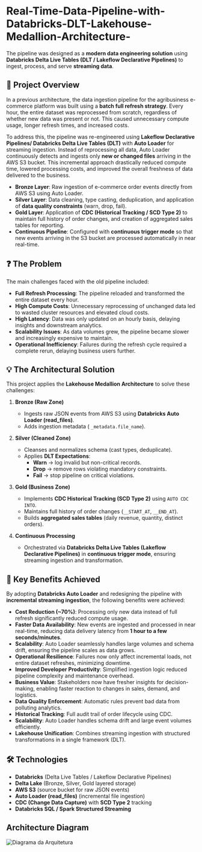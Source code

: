 # Real-Time-Data-Pipeline-with-Databricks-DLT-Lakehouse-Medallion-Architecture-
The pipeline was designed as a **modern data engineering solution** using **Databricks Delta Live Tables (DLT / Lakeflow Declarative Pipelines)** to ingest, process, and serve **streaming data**.

## 📌 Project Overview
In a previous architecture, the data ingestion pipeline for the agribusiness e-commerce platform was built using a **batch full refresh strategy**. Every hour, the entire dataset was reprocessed from scratch, regardless of whether new data was present or not. This caused unnecessary compute usage, longer refresh times, and increased costs.  

To address this, the pipeline was re-engineered using **Lakeflow Declarative Pipelines/ Databricks Delta Live Tables (DLT)** with **Auto Loader** for streaming ingestion. Instead of reprocessing all data, Auto Loader continuously detects and ingests only **new or changed files** arriving in the AWS S3 bucket. This incremental approach drastically reduced compute time, lowered processing costs, and improved the overall freshness of data delivered to the business.  

- **Bronze Layer**: Raw ingestion of e-commerce order events directly from AWS S3 using Auto Loader.  
- **Silver Layer**: Data cleaning, type casting, deduplication, and application of **data quality constraints** (warn, drop, fail).  
- **Gold Layer**: Application of **CDC (Historical Tracking / SCD Type 2)** to maintain full history of order changes, and creation of aggregated sales tables for reporting.  
- **Continuous Pipeline**: Configured with **continuous trigger mode** so that new events arriving in the S3 bucket are processed automatically in near real-time.  

## ❓ The Problem
The main challenges faced with the old pipeline included:  
- **Full Refresh Processing**: The pipeline reloaded and transformed the entire dataset every hour.  
- **High Compute Costs**: Unnecessary reprocessing of unchanged data led to wasted cluster resources and elevated cloud costs.  
- **High Latency**: Data was only updated on an hourly basis, delaying insights and downstream analytics.  
- **Scalability Issues**: As data volumes grew, the pipeline became slower and increasingly expensive to maintain.  
- **Operational Inefficiency**: Failures during the refresh cycle required a complete rerun, delaying business users further.  

## 💡 The Architectural Solution
This project applies the **Lakehouse Medallion Architecture** to solve these challenges:

1. **Bronze (Raw Zone)**  
   - Ingests raw JSON events from AWS S3 using **Databricks Auto Loader (read_files)**.  
   - Adds ingestion metadata ( `_metadata.file_name`).  

2. **Silver (Cleaned Zone)**  
   - Cleanses and normalizes schema (cast types, deduplicate).  
   - Applies **DLT Expectations**:  
     - **Warn** → log invalid but non-critical records.  
     - **Drop** → remove rows violating mandatory constraints.  
     - **Fail** → stop pipeline on critical violations.  

3. **Gold (Business Zone)**  
   - Implements **CDC Historical Tracking (SCD Type 2)** using `AUTO CDC INTO`.  
   - Maintains full history of order changes (`__START_AT`, `__END_AT`).  
   - Builds **aggregated sales tables** (daily revenue, quantity, distinct orders).  

4. **Continuous Processing**  
   - Orchestrated via **Databricks Delta Live Tables (Lakeflow Declarative Pipelines)** in **continuous trigger mode**, ensuring streaming ingestion and transformation.  

## 🚀 Key Benefits Achieved
By adopting **Databricks Auto Loader** and redesigning the pipeline with **incremental streaming ingestion**, the following benefits were achieved:  

- **Cost Reduction (~70%)**: Processing only new data instead of full refresh significantly reduced compute usage.  
- **Faster Data Availability**: New events are ingested and processed in near real-time, reducing data delivery latency from **1 hour to a few seconds/minutes**.  
- **Scalability**: Auto Loader seamlessly handles large volumes and schema drift, ensuring the pipeline scales as data grows.  
- **Operational Resilience**: Failures now only affect incremental loads, not entire dataset refreshes, minimizing downtime.  
- **Improved Developer Productivity**: Simplified ingestion logic reduced pipeline complexity and maintenance overhead.  
- **Business Value**: Stakeholders now have fresher insights for decision-making, enabling faster reaction to changes in sales, demand, and logistics.
- **Data Quality Enforcement**: Automatic rules prevent bad data from polluting analytics.  
- **Historical Tracking**: Full audit trail of order lifecycle using CDC.  
- **Scalability**: Auto Loader handles schema drift and large event volumes efficiently.  
- **Lakehouse Unification**: Combines streaming ingestion with structured transformations in a single framework (DLT).  

## 🛠️ Technologies
- **Databricks** (Delta Live Tables / Lakeflow Declarative Pipelines)  
- **Delta Lake** (Bronze, Silver, Gold layered storage)  
- **AWS S3** (source bucket for raw JSON events)  
- **Auto Loader (read_files)** (incremental file ingestion)  
- **CDC (Change Data Capture)** with **SCD Type 2** tracking  
- **Databricks SQL / Spark Structured Streaming**  

## Architecture Diagram

![Diagrama da Arquitetura](docs/images/diagram_arq.png)
